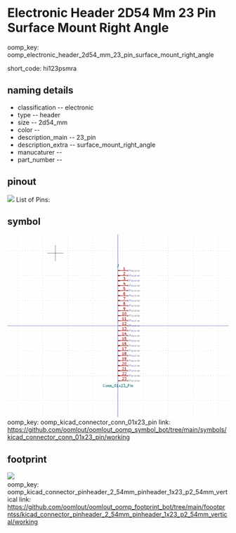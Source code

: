 # Electronic Header 2D54 Mm 23 Pin Surface Mount Right Angle
oomp_key: oomp_electronic_header_2d54_mm_23_pin_surface_mount_right_angle  

short_code: hi123psmra
## naming details
* classification -- electronic
* type -- header
* size -- 2d54_mm
* color -- 
* description_main -- 23_pin
* description_extra -- surface_mount_right_angle
* manucaturer -- 
* part_number -- 
## pinout
![](working_pinout_600.png)
List of Pins:

## symbol

![](symbol/0/working/working_600.png)  
oomp_key: oomp_kicad_connector_conn_01x23_pin
link: https://github.com/oomlout/oomlout_oomp_symbol_bot/tree/main/symbols/kicad_connector_conn_01x23_pin/working


## footprint

![](footprint/0/working/working_600.png)  
oomp_key: oomp_kicad_connector_pinheader_2_54mm_pinheader_1x23_p2_54mm_vertical
link: https://github.com/oomlout/oomlout_oomp_footprint_bot/tree/main/foootprntss/kicad_connector_pinheader_2_54mm_pinheader_1x23_p2_54mm_vertical/working
